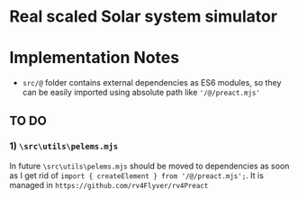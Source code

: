 # Real scaled Solar system simulator

# Implementation Notes
  * `src/@` folder contains external dependencies as ES6 modules, so they can be easily imported using absolute path like `'/@/preact.mjs'`
  ## TO DO
  ### 1) `\src\utils\pelems.mjs`
   In future `\src\utils\pelems.mjs` should be moved to dependencies as soon as I get rid of `import { createElement } from '/@/preact.mjs';`. It is managed in `https://github.com/rv4Flyver/rv4Preact`